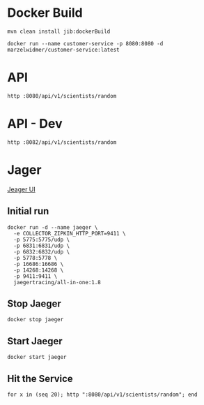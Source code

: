 # Docker Build

```
mvn clean install jib:dockerBuild
```
```
docker run --name customer-service -p 8080:8080 -d marzelwidmer/customer-service:latest
```

# API 
``` 
http :8080/api/v1/scientists/random
```
# API - Dev
``` 
http :8082/api/v1/scientists/random
```

# Jager

[Jeager UI ](http://localhost:16686/search)

## Initial run
```
docker run -d --name jaeger \                                                                                                                                
  -e COLLECTOR_ZIPKIN_HTTP_PORT=9411 \
  -p 5775:5775/udp \
  -p 6831:6831/udp \
  -p 6832:6832/udp \
  -p 5778:5778 \
  -p 16686:16686 \
  -p 14268:14268 \
  -p 9411:9411 \
  jaegertracing/all-in-one:1.8
```

## Stop Jaeger
```
docker stop jaeger 
```
## Start Jaeger
```
docker start jaeger 
```

## Hit the Service
``` 
for x in (seq 20); http ":8080/api/v1/scientists/random"; end
```

